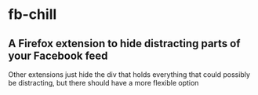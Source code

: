 # fb-chill
## A Firefox extension to hide distracting parts of your Facebook feed
Other extensions just hide the div that holds everything that could possibly be distracting, but there should have a more flexible option
